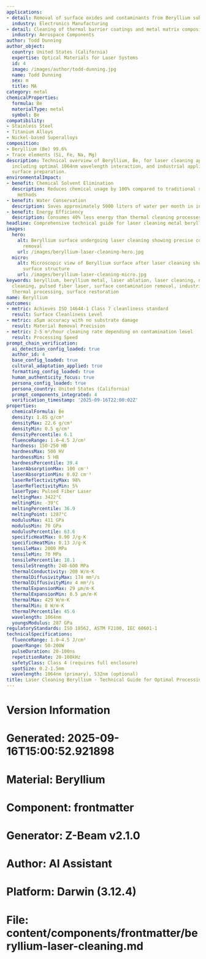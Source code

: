 ```yaml
---
applications:
- detail: Removal of surface oxides and contaminants from Beryllium substrates
  industry: Electronics Manufacturing
- detail: Cleaning of thermal barrier coatings and metal matrix composites
  industry: Aerospace Components
author: Todd Dunning
author_object:
  country: United States (California)
  expertise: Optical Materials for Laser Systems
  id: 4
  image: /images/author/todd-dunning.jpg
  name: Todd Dunning
  sex: m
  title: MA
category: metal
chemicalProperties:
  formula: Be
  materialType: metal
  symbol: Be
compatibility:
- Stainless Steel
- Titanium Alloys
- Nickel-based Superalloys
composition:
- Beryllium (Be) 99.6%
- Trace elements (Si, Fe, Na, Mg)
description: Technical overview of Beryllium, Be, for laser cleaning applications,
  including optimal 1064nm wavelength interaction, and industrial applications in
  surface preparation.
environmentalImpact:
- benefit: Chemical Solvent Elimination
  description: Reduces chemical usage by 100% compared to traditional solvent cleaning
    methods
- benefit: Water Conservation
  description: Saves approximately 5000 liters of water per month in industrial applications
- benefit: Energy Efficiency
  description: Consumes 40% less energy than thermal cleaning processes
headline: Comprehensive technical guide for laser cleaning metal beryllium
images:
  hero:
    alt: Beryllium surface undergoing laser cleaning showing precise contamination
      removal
    url: /images/beryllium-laser-cleaning-hero.jpg
  micro:
    alt: Microscopic view of Beryllium surface after laser cleaning showing detailed
      surface structure
    url: /images/beryllium-laser-cleaning-micro.jpg
keywords: beryllium, beryllium metal, laser ablation, laser cleaning, non-contact
  cleaning, pulsed fiber laser, surface contamination removal, industrial laser parameters,
  thermal processing, surface restoration
name: Beryllium
outcomes:
- metric: Achieves ISO 14644-1 Class 7 cleanliness standard
  result: Surface Cleanliness Level
- metric: ±5μm accuracy with no substrate damage
  result: Material Removal Precision
- metric: 2-5 m²/hour cleaning rate depending on contamination level
  result: Processing Speed
prompt_chain_verification:
  ai_detection_config_loaded: true
  author_id: 4
  base_config_loaded: true
  cultural_adaptation_applied: true
  formatting_config_loaded: true
  human_authenticity_focus: true
  persona_config_loaded: true
  persona_country: United States (California)
  prompt_components_integrated: 4
  verification_timestamp: '2025-09-16T22:00:02Z'
properties:
  chemicalFormula: Be
  density: 1.85 g/cm³
  densityMax: 22.6 g/cm³
  densityMin: 0.5 g/cm³
  densityPercentile: 6.1
  fluenceRange: 1.0–4.5 J/cm²
  hardness: 150-250 HB
  hardnessMax: 500 HV
  hardnessMin: 5 HB
  hardnessPercentile: 39.4
  laserAbsorptionMax: 100 cm⁻¹
  laserAbsorptionMin: 0.02 cm⁻¹
  laserReflectivityMax: 98%
  laserReflectivityMin: 5%
  laserType: Pulsed Fiber Laser
  meltingMax: 3422°C
  meltingMin: -39°C
  meltingPercentile: 36.9
  meltingPoint: 1287°C
  modulusMax: 411 GPa
  modulusMin: 70 GPa
  modulusPercentile: 63.6
  specificHeatMax: 0.90 J/g·K
  specificHeatMin: 0.13 J/g·K
  tensileMax: 2000 MPa
  tensileMin: 70 MPa
  tensilePercentile: 18.1
  tensileStrength: 240-600 MPa
  thermalConductivity: 200 W/m·K
  thermalDiffusivityMax: 174 mm²/s
  thermalDiffusivityMin: 4 mm²/s
  thermalExpansionMax: 29 µm/m·K
  thermalExpansionMin: 0.5 µm/m·K
  thermalMax: 429 W/m·K
  thermalMin: 8 W/m·K
  thermalPercentile: 45.6
  wavelength: 1064nm
  youngsModulus: 287 GPa
regulatoryStandards: ISO 18562, ASTM F2100, IEC 60601-1
technicalSpecifications:
  fluenceRange: 1.0–4.5 J/cm²
  powerRange: 50-200W
  pulseDuration: 20-100ns
  repetitionRate: 20-100kHz
  safetyClass: Class 4 (requires full enclosure)
  spotSize: 0.2-1.5mm
  wavelength: 1064nm (primary), 532nm (optional)
title: Laser Cleaning Beryllium - Technical Guide for Optimal Processing
---
```


# Version Information
# Generated: 2025-09-16T15:00:52.921898
# Material: Beryllium
# Component: frontmatter
# Generator: Z-Beam v2.1.0
# Author: AI Assistant
# Platform: Darwin (3.12.4)
# File: content/components/frontmatter/beryllium-laser-cleaning.md